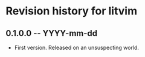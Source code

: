 # Revision history for litvim

## 0.1.0.0 -- YYYY-mm-dd

* First version. Released on an unsuspecting world.
